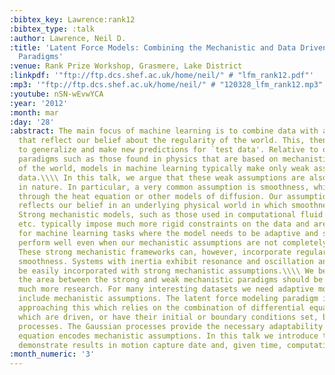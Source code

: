 ```yaml
---
:bibtex_key: Lawrence:rank12
:bibtex_type: :talk
:author: Lawrence, Neil D.
:title: 'Latent Force Models: Combining the Mechanistic and Data Driven Modelling
  Paradigms'
:venue: Rank Prize Workshop, Grasmere, Lake District
:linkpdf: '"ftp://ftp.dcs.shef.ac.uk/home/neil/" # "lfm_rank12.pdf"'
:mp3: '"ftp://ftp.dcs.shef.ac.uk/home/neil/" # "120328_lfm_rank12.mp3"'
:youtube: nSN-wEvwYCA
:year: '2012'
:month: mar
:day: '28'
:abstract: The main focus of machine learning is to combine data with assumptions
  that reflect our belief about the regularity of the world. This, then, allows us
  to generalize and make new predictions for `test data'. Relative to other modelling
  paradigms such as those found in physics that are based on mechanistic understandings
  of the world, models in machine learning typically make only weak assumptions about
  data.\\\\ In this talk, we argue that these weak assumptions are also mechanistic
  in nature. In particular, a very common assumption is smoothness, which can arise
  through the heat equation or other models of diffusion. Our assumption of smoothness
  reflects our belief in an underlying physical world in which smoothness is the norm.
  Strong mechanistic models, such as those used in computational fluid dynamics, climate
  etc. typically impose much more rigid constraints on the data and are often inappropriate
  for machine learning tasks where the model needs to be adaptive and should still
  perform well even when our mechanistic assumptions are not completely fulfilled.
  These strong mechanistic frameworks can, however, incorporate regularities beyond
  smoothness. Systems with inertia exhibit resonance and oscillation and these can
  be easily incorporated with strong mechanistic assumptions.\\\\ We believe that
  the area between the strong and weak mechanistic paradigms should be a focus for
  much more research. For many interesting datasets we need adaptive models which
  include mechanistic assumptions. The latent force modeling paradigm is one way of
  approaching this which relies on the combination of differential equation systems
  which are driven, or have their initial or boundary conditions set, by Gaussian
  processes. The Gaussian processes provide the necessary adaptability and the differential
  equation encodes mechanistic assumptions. In this talk we introduce the model and
  demonstrate results in motion capture date and, given time, computational biology.
:month_numeric: '3'
---
```

